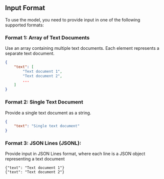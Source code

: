 ## Input Format

To use the model, you need to provide input in one of the following supported formats:

### Format 1: Array of Text Documents

Use an array containing multiple text documents. Each element represents a separate text document.

```json
{
    "text": [
        "Text document 1",
        "Text document 2",
        ...
    ]
}
```

### Format 2: Single Text Document

Provide a single text document as a string.

```json
{
    "text": "Single text document"
}
```

### Format 3: JSON Lines (JSONL):

Provide input in JSON Lines format, where each line is a JSON object representing a text document
```
{"text": "Text document 1"}
{"text": "Text document 2"}
```